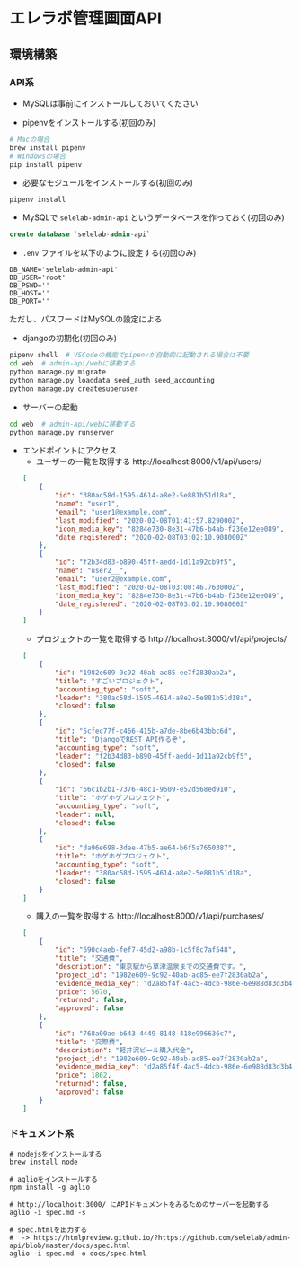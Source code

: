 # エレラボ管理画面API

## 環境構築
### API系

- MySQLは事前にインストールしておいてください

- pipenvをインストールする(初回のみ)
```bash
# Macの場合
brew install pipenv
# Windowsの場合
pip install pipenv
```

- 必要なモジュールをインストールする(初回のみ)
```
pipenv install
```

- MySQLで `selelab-admin-api` というデータベースを作っておく(初回のみ)
```SQL
create database `selelab-admin-api`
```

- `.env` ファイルを以下のように設定する(初回のみ)
```env
DB_NAME='selelab-admin-api'
DB_USER='root'
DB_PSWD=''
DB_HOST=''
DB_PORT=''
```
ただし、パスワードはMySQLの設定による

- djangoの初期化(初回のみ)
```bash
pipenv shell  # VSCodeの機能でpipenvが自動的に起動される場合は不要
cd web  # admin-api/webに移動する
python manage.py migrate
python manage.py loaddata seed_auth seed_accounting
python manage.py createsuperuser
```

- サーバーの起動
```bash
cd web  # admin-api/webに移動する
python manage.py runserver
```

- エンドポイントにアクセス
    - ユーザーの一覧を取得する
    http://localhost:8000/v1/api/users/
    ```json
    [
        {
            "id": "380ac58d-1595-4614-a8e2-5e881b51d18a",
            "name": "user1",
            "email": "user1@example.com",
            "last_modified": "2020-02-08T01:41:57.829000Z",
            "icon_media_key": "8284e730-8e31-47b6-b4ab-f230e12ee089",
            "date_registered": "2020-02-08T03:02:10.908000Z"
        },
        {
            "id": "f2b34d83-b890-45ff-aedd-1d11a92cb9f5",
            "name": "user2__",
            "email": "user2@example.com",
            "last_modified": "2020-02-08T03:00:46.763000Z",
            "icon_media_key": "8284e730-8e31-47b6-b4ab-f230e12ee089",
            "date_registered": "2020-02-08T03:02:10.908000Z"
        }
    ]
    ```
    - プロジェクトの一覧を取得する
    http://localhost:8000/v1/api/projects/
    ```json
    [
        {
            "id": "1982e609-9c92-40ab-ac85-ee7f2830ab2a",
            "title": "すごいプロジェクト",
            "accounting_type": "soft",
            "leader": "380ac58d-1595-4614-a8e2-5e881b51d18a",
            "closed": false
        },
        {
            "id": "5cfec77f-c466-415b-a7de-8be6b43bbc6d",
            "title": "DjangoでREST API作るぞ",
            "accounting_type": "soft",
            "leader": "f2b34d83-b890-45ff-aedd-1d11a92cb9f5",
            "closed": false
        },
        {
            "id": "66c1b2b1-7376-48c1-9509-e52d568ed910",
            "title": "ホゲホゲプロジェクト",
            "accounting_type": "soft",
            "leader": null,
            "closed": false
        },
        {
            "id": "da96e698-3dae-47b5-ae64-b6f5a7650387",
            "title": "ホゲホゲプロジェクト",
            "accounting_type": "soft",
            "leader": "380ac58d-1595-4614-a8e2-5e881b51d18a",
            "closed": false
        }
    ]
    ```
    - 購入の一覧を取得する
    http://localhost:8000/v1/api/purchases/
    ```json
    [
        {
            "id": "690c4aeb-fef7-45d2-a98b-1c5f8c7af548",
            "title": "交通費",
            "description": "東京駅から草津温泉までの交通費です。",
            "project_id": "1982e609-9c92-40ab-ac85-ee7f2830ab2a",
            "evidence_media_key": "d2a85f4f-4ac5-4dcb-986e-6e988d83d3b4",
            "price": 5670,
            "returned": false,
            "approved": false
        },
        {
            "id": "768a00ae-b643-4449-8148-418e996636c7",
            "title": "交際費",
            "description": "軽井沢ビール購入代金",
            "project_id": "1982e609-9c92-40ab-ac85-ee7f2830ab2a",
            "evidence_media_key": "d2a85f4f-4ac5-4dcb-986e-6e988d83d3b4",
            "price": 1862,
            "returned": false,
            "approved": false
        }
    ]
    ```

### ドキュメント系

```
# nodejsをインストールする
brew install node

# aglioをインストールする
npm install -g aglio

# http://localhost:3000/ にAPIドキュメントをみるためのサーバーを起動する
aglio -i spec.md -s

# spec.htmlを出力する
#  -> https://htmlpreview.github.io/?https://github.com/selelab/admin-api/blob/master/docs/spec.html
aglio -i spec.md -o docs/spec.html
```